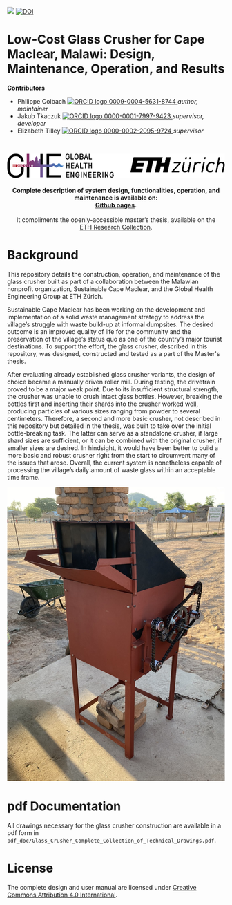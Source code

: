 <!-- badges: start -->
[![](https://img.shields.io/badge/License-CC_BY_4.0-lightgrey.svg)](https://creativecommons.org/licenses/by/4.0/)
[![DOI](https://zenodo.org/badge/DOI/10.5281/zenodo.11259329.svg)](https://doi.org/10.5281/zenodo.11259329)
<!-- badges: end -->

<h1> Low-Cost Glass Crusher for Cape Maclear, Malawi: Design, Maintenance, Operation, and Results </h1>

<b>Contributors</b>  
- Philippe Colbach <a href="https://orcid.org/0009-0004-5631-8744">
<img alt="ORCID logo" src="https://info.orcid.org/wp-content/uploads/2019/11/orcid_16x16.png" width="16" height="16" /> 0009-0004-5631-8744
</a> *author, maintainer*  
- Jakub Tkaczuk <a href="https://orcid.org/0000-0001-7997-9423">
<img alt="ORCID logo" src="https://info.orcid.org/wp-content/uploads/2019/11/orcid_16x16.png" width="16" height="16" /> 0000-0001-7997-9423
</a> *supervisor, developer*  
- Elizabeth Tilley <a href="https://orcid.org/0000-0002-2095-9724">
<img alt="ORCID logo" src="https://info.orcid.org/wp-content/uploads/2019/11/orcid_16x16.png" width="16" height="16" /> 0000-0002-2095-9724
</a> *supervisor*  

<br>
<p align="middle"> 
<img src="img/ETH_GHE_logo.svg" width=600>
<br><br>
<b>Complete description of system design, functionalities, operation, and maintenance is available on:<br \>
<a href="https://global-health-engineering.github.io/glass-crusher-design/">Github pages</a>.
</b>
<br><br>
It compliments the openly-accessible master’s thesis, available on the<br \>  
<a href="TO_BE_FILLED">ETH Research Collection</a>.
</p>

# Background

This repository details the construction, operation, and maintenance of the glass crusher built as part of a collaboration between the Malawian nonprofit organization, Sustainable Cape Maclear, and the Global Health Engineering Group at ETH Zürich.

Sustainable Cape Maclear has been working on the development and implementation of a solid waste management strategy to address the village’s struggle with waste build-up at informal dumpsites. The desired outcome is an improved quality of life for the community and the preservation of the village’s status quo as one of the country’s major tourist destinations. To support the effort, the glass crusher, described in this repository, was designed, constructed and tested as a part of the Master's thesis.

After evaluating already established glass crusher variants, the design of choice became a manually driven roller mill. During testing, the drivetrain proved to be a major weak point. Due to its insufficient structural strength, the crusher was unable to crush intact glass bottles. However, breaking the bottles first and inserting their shards into the crusher worked well, producing particles of various sizes ranging from powder to several centimeters. Therefore, a second and more basic crusher, not described in this repository but detailed in the thesis, was built to take over the initial bottle-breaking task. The latter can serve as a standalone crusher, if large shard sizes are sufficient, or it can be combined with the original crusher, if smaller sizes are desired. In hindsight, it would have been better to build a more basic and robust crusher right from the start to circumvent many of the issues that arose. Overall, the current system is nonetheless capable of processing the village’s daily amount of waste glass within an acceptable time frame.

![](img/other_figures/crusher.jpg)

# pdf Documentation

All drawings necessary for the glass crusher construction are available in a pdf form in `pdf_doc/Glass_Crusher_Complete_Collection_of_Technical_Drawings.pdf`.

# License

The complete design and user manual are licensed under [Creative Commons Attribution 4.0 International](https://github.com/Global-Health-Engineering/glass-crusher-design/blob/main/LICENSE.md).
